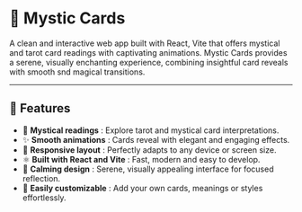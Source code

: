 # 🔮 Mystic Cards

A clean and interactive web app built with React, Vite that offers mystical and tarot card readings with captivating animations. Mystic Cards provides a serene, visually enchanting experience, combining insightful card reveals with smooth snd magical transitions.

---

## 🚀 Features  
- 🔮 **Mystical readings** : Explore tarot and mystical card interpretations.  
- ✨ **Smooth animations** : Cards reveal with elegant and engaging effects. 
- 📱 **Responsive layout** : Perfectly adapts to any device or screen size.  
- ⚛️ **Built with React and Vite** : Fast, modern and easy to develop.
- 🌙 **Calming design** : Serene, visually appealing interface for focused reflection.
- 🧩 **Easily customizable** : Add your own cards, meanings or styles effortlessly.  
